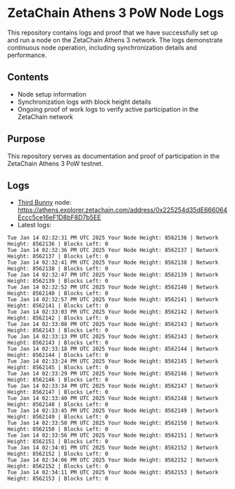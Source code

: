 # ZetaChain Athens 3 PoW Node Logs
This repository contains logs and proof that we have successfully set up and run a node on the ZetaChain Athens 3 network. The logs demonstrate continuous node operation, including synchronization details and performance.

## Contents
- Node setup information
- Synchronization logs with block height details
- Ongoing proof of work logs to verify active participation in the ZetaChain network

## Purpose
This repository serves as documentation and proof of participation in the ZetaChain Athens 3 PoW testnet.

## Logs

- [Third Bunny](https://thirdbunny.xyz/) node: https://athens.explorer.zetachain.com/address/0x225254d35dE666064Eccc5ce16eF1D8bF8D7b5EE
- Latest logs:
```
Tue Jan 14 02:32:31 PM UTC 2025 Your Node Height: 8562136 | Network Height: 8562136 | Blocks Left: 0
Tue Jan 14 02:32:36 PM UTC 2025 Your Node Height: 8562137 | Network Height: 8562137 | Blocks Left: 0
Tue Jan 14 02:32:41 PM UTC 2025 Your Node Height: 8562138 | Network Height: 8562138 | Blocks Left: 0
Tue Jan 14 02:32:47 PM UTC 2025 Your Node Height: 8562139 | Network Height: 8562139 | Blocks Left: 0
Tue Jan 14 02:32:52 PM UTC 2025 Your Node Height: 8562140 | Network Height: 8562140 | Blocks Left: 0
Tue Jan 14 02:32:57 PM UTC 2025 Your Node Height: 8562141 | Network Height: 8562141 | Blocks Left: 0
Tue Jan 14 02:33:03 PM UTC 2025 Your Node Height: 8562142 | Network Height: 8562142 | Blocks Left: 0
Tue Jan 14 02:33:08 PM UTC 2025 Your Node Height: 8562143 | Network Height: 8562143 | Blocks Left: 0
Tue Jan 14 02:33:13 PM UTC 2025 Your Node Height: 8562143 | Network Height: 8562143 | Blocks Left: 0
Tue Jan 14 02:33:18 PM UTC 2025 Your Node Height: 8562144 | Network Height: 8562144 | Blocks Left: 0
Tue Jan 14 02:33:24 PM UTC 2025 Your Node Height: 8562145 | Network Height: 8562145 | Blocks Left: 0
Tue Jan 14 02:33:29 PM UTC 2025 Your Node Height: 8562146 | Network Height: 8562146 | Blocks Left: 0
Tue Jan 14 02:33:34 PM UTC 2025 Your Node Height: 8562147 | Network Height: 8562147 | Blocks Left: 0
Tue Jan 14 02:33:40 PM UTC 2025 Your Node Height: 8562148 | Network Height: 8562148 | Blocks Left: 0
Tue Jan 14 02:33:45 PM UTC 2025 Your Node Height: 8562149 | Network Height: 8562149 | Blocks Left: 0
Tue Jan 14 02:33:50 PM UTC 2025 Your Node Height: 8562150 | Network Height: 8562150 | Blocks Left: 0
Tue Jan 14 02:33:56 PM UTC 2025 Your Node Height: 8562151 | Network Height: 8562151 | Blocks Left: 0
Tue Jan 14 02:34:01 PM UTC 2025 Your Node Height: 8562152 | Network Height: 8562152 | Blocks Left: 0
Tue Jan 14 02:34:06 PM UTC 2025 Your Node Height: 8562152 | Network Height: 8562152 | Blocks Left: 0
Tue Jan 14 02:34:11 PM UTC 2025 Your Node Height: 8562153 | Network Height: 8562153 | Blocks Left: 0
```
